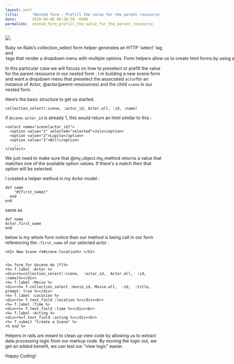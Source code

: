 ```yaml
---
layout: post
title:      "Nested form : Prefill the value for the parent ressource . "
date:       2020-04-08 00:28:58 -0400
permalink:  nested_form_prefill_the_value_for_the_parent_ressource
---
```






![.]("https://i.ytimg.com/vi/VMaw41ccIlk/maxresdefault.jpg")

 Ruby on Rails’s collection_select form helper generates an HTTP 'select'  tag and <option> tags that render a dropdown menu with multiple options.
Form helpers allow us to create html forms by using a lot less code. Not only that but some form helpers also handle session authentication, field pre-population, validation and a bunch of other useful tasks.


 In this particular case we will focuss on how to preselect or prefill the value for the parent ressource  in our nested form .
 I m building a new scene form and want a dropdown menu that preselect  the associated `actor`for an instance of Actor, @actor(parent-ressources) and the child `scene` in our nested form .
 
  Here’s the basic structure to get us started.
 
```
collection_select(:scene, :actor_id, Actor.all, :id, :name)

 ```
 
 

if `@scene.actor_id` is already 1, this would return an html similar to this :

```
<select name="scene[actor_id]">
  <option value="1" selected="selected">Julo</option>
  <option value="2">Lupita</option>
  <option value="3">Will</option>
	...
</select>
```

We just need to make sure that @my_object.my_method returns a value that matches one of the available option values. If there's a match then that option will be selected.

I created a helper method in my Actor model :

```
def name
    "#{first_name}" 
  end
end
```

same as 

```
def name 
Actor.first_name
end 
```



below is my whole form notice than our method is being call in our form referencing the `:first_name` of our selected actor . 

```
<h2> New Scene <%#scene.location%> </h2>


<%= form_for @scene do |f|%>
<%= f.label :Actor %>
<div><%=collection_select(:scene,  :actor_id,  Actor.all,  :id,  :name)%></div>
<%= f.label :Movie %> 
<div><%= f.collection_select :movie_id, Movie.all,  :id,  :title,  prompt: true %></div>
<%= f.label :Location %>
<div><%= f.text_field :location %></div><br>
<%= f.label :Time %>
<div><%= f.text_field :time %></div><br>
<%= f.label :Acting %>
<div><%=f.text_field :acting %></div><br>
<%= f.submit "Create a Scene" %>
<% end %>
```  

Helpers in rails are meant to clean up view code by allowing us to extract data processing logic from our markup code. By moving the logic out, we get an added benefit, we can test our “view logic” easier. 

Happy Coding!










  























